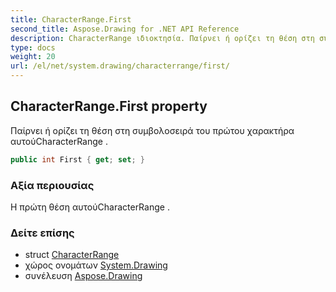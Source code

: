 ```yaml
---
title: CharacterRange.First
second_title: Aspose.Drawing for .NET API Reference
description: CharacterRange ιδιοκτησία. Παίρνει ή ορίζει τη θέση στη συμβολοσειρά του πρώτου χαρακτήρα αυτούCharacterRange .
type: docs
weight: 20
url: /el/net/system.drawing/characterrange/first/
---
```

## CharacterRange.First property

Παίρνει ή ορίζει τη θέση στη συμβολοσειρά του πρώτου χαρακτήρα αυτούCharacterRange .

```csharp
public int First { get; set; }
```

### Αξία περιουσίας

Η πρώτη θέση αυτούCharacterRange .

### Δείτε επίσης

* struct [CharacterRange](../)
* χώρος ονομάτων [System.Drawing](../../characterrange/)
* συνέλευση [Aspose.Drawing](../../../)


